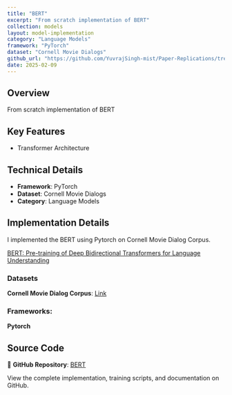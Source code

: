 ```yaml
---
title: "BERT"
excerpt: "From scratch implementation of BERT"
collection: models
layout: model-implementation
category: "Language Models"
framework: "PyTorch"
dataset: "Cornell Movie Dialogs"
github_url: "https://github.com/YuvrajSingh-mist/Paper-Replications/tree/master/BERT"
date: 2025-02-09
---
```


## Overview
From scratch implementation of BERT

## Key Features
- Transformer Architecture

## Technical Details
- **Framework**: PyTorch
- **Dataset**: Cornell Movie Dialogs
- **Category**: Language Models

## Implementation Details

I implemented the BERT using Pytorch on Cornell Movie Dialog Corpus.

[BERT: Pre-training of Deep Bidirectional Transformers for Language Understanding](https://arxiv.org/abs/1810.04805)

### Datasets

**Cornell Movie Dialog Corpus**: [Link](https://www.cs.cornell.edu/~cristian/Cornell_Movie-Dialogs_Corpus.html)

### Frameworks:
**Pytorch**

## Source Code
📁 **GitHub Repository**: [BERT](https://github.com/YuvrajSingh-mist/Paper-Replications/tree/master/BERT)

View the complete implementation, training scripts, and documentation on GitHub.
